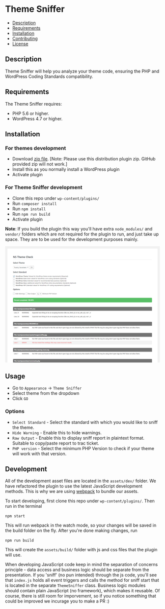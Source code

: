 # Theme Sniffer

* [Description](#description)
* [Requirements](#requirements)
* [Installation](#installation)
* [Contributing](#contributing)
* [License](#license)

## Description

Theme Sniffer will help you analyze your theme code, ensuring the PHP and WordPress Coding Standards compatibility.

## Requirements

The Theme Sniffer requires:

* PHP 5.6 or higher.
* WordPress 4.7 or higher.

## Installation

### For themes development

* Download [zip file](https://github.com/WPTRT/theme-sniffer/releases/download/0.2.0/theme-sniffer.0.2.0.zip). [Note: Please use this distribution plugin zip. GitHub provided zip will not work.]
* Install this as you normally install a WordPress plugin
* Activate plugin

### For Theme Sniffer development

* Clone this repo under `wp-content/plugins/`
* Run `composer install`
* Run `npm install`
* Run `npm run build`
* Activate plugin

__Note__: If you build the plugin this way you'll have extra `node_modules/` and `vendor/` folders which are not required for the plugin to run, and just take up space. They are to be used for the development purposes mainly.

![Screenshot](screenshot.png?raw=true)

## Usage

* Go to `Appearance` -> `Theme Sniffer`
* Select theme from the dropdown
* Click `GO`

### Options

* `Select Standard` - Select the standard with which you would like to sniff the theme.
* `Hide Warning` - Enable this to hide warnings.
* `Raw Output` - Enable this to display sniff report in plaintext format. Suitable to copy/paste report to trac ticket.
* `PHP version` - Select the minimum PHP Version to check if your theme will work with that version.

## Development

All of the development asset files are located in the `assets/dev/` folder. We have refactored the plugin to use the latest JavaScript development methods. This is why we are using [webpack](https://webpack.js.org/) to bundle our assets.

To start developing, first clone this repo under `wp-content/plugins/`. Then run in the terminal

`npm start`

This will run webpack in the watch mode, so your changes will be saved in the build folder on the fly. After you're done making changes, run

`npm run build`

This will create the `assets/build/` folder with js and css files that the plugin will use.

When developing JavaScript code keep in mind the separation of concerns principle - data access and business logic should be separate from the presentation. If you 'sniff' (no pun intended) through the js code, you'll see that `index.js` holds all event triggers and calls the method for sniff start that is located in the separate `ThemeSniffer` class. Business logic modules should contain plain JavaScript (no framework), which makes it reusable. Of course, there is still room for imporvement, so if you notice something that could be improved we incurage you to make a PR :)



